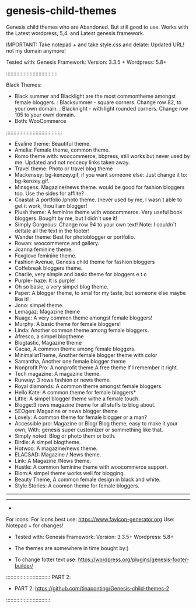 # genesis-child-themes
Genesis child themes who are  Abandoned. But still good to use.
Works with the Latest wordpress, 5,4. and Latest genesis framework. 

IMPORTANT: Take notepad + and take style.css and delate: Updated URL! not my domain anymore!

Tested with: Genesis Framework: Version: 3.3.5 + Wordpress: 5.8+

:::::::::::::::::::::::::::::::::::

Black Themes:
* Black summer and Blacklight are the most commontheme amongst female bloggers.
: Blacksummer - square corners.
Change row 82, to your own domain.
: Blacknight - with light rounded corners.
Change row 105 to your owm domain.
* Both: WooCommerce

::::::::::::::::::::::::::::::::::::::

* Evaline theme:  Beautiful theme. 
* Amelia: Female theme, common theme.
* Romo theme with: woocommerce, bbpress, still works but never used by me. Updated and not neccecy links taken away.
* Travel theme: Photo or travel blog theme
* Mackensey: bg-kenzey.gif, if you want someone else: Just change it to: bg-kenzey.gif.
* Minsgens: Magazine/news theme. would be good for fashion bloggers too. Use the sides for afflite?
* Coastal: A portfolio /photo theme. (never used by me, I wasn´t able to get it work, thou I am blogger!
* Plush theme: A feminine theme with woocommerce. Very useful book bloggers. Bought by me, but I didn´t use it!
* Simply Gorgeous: Change row 94 to your own text! Note: I couldn`t deltale all the text in the footer!
* Wander theme: Best for photoblogger or portfolio.
* Rowan: woocommerce and gallery.
* Joanna feminine theme.
* Foxglove feminine theme.
* Fashion Avenue, Genesis child theme for fashion bloggers
* Coffebreak bloggers theme.
* Charlie, very simple and basic theme for bloggers e.t.c
* Purple- haze: It is purple!
* Oh so basic, a very simpel blog theme.
* Paper: A blogger theme, to smal for my taste, but someone else maybe like it!
* Jono: simpel theme.
* Lemagaz: Magazine theme
* Nuage:  A very common theme amongst female bloggers!
* Murphy:  A basic theme for female bloggers!
* Linda:  Another common theme among female bloggers.
* Afresco, a simpel blogtheme
* Blogtastic, Magazine theme
* Cacao, A common theme among female bloggers.
* MinimalistTheme, Another female blogger theme with color
* Samantha, Another one female blogger theme
* Nonprofit Pro: A nonprofit theme.A free theme If I remember it right.
* Tech magazine: A magazine theme.
* Runway: 3 rows fashion or news theme.
* Royal diamonds: A common theme amongst female bloggers.
* Hello Kate: A common theme for female bloggers*
* Little: A simpel blogger theme withe a female touch.
* Blogge:3 rows magazine theme for all stuffs to blog about.
* SEOgen: Magazine or news blogger theme
* Lovely: A common theme for female blogger or a man?
* Accessible pro: Magazine or Blog/ Blog theme, easy to make it your own, With: genesis super customizer or sommething like that.
* Simply noted: Blog or photo them or both.
* Birdie: A simpel blogtheme.
* Hotwoo: A magazine/news theme.
* ELACSAD: Magazine / News theme.
* Link: A Magazine /News theme.
* Hustle: A common feminine theme with woocommerce support.
* Blom:A simpel theme works well for blogging.
* Beauty  Theme, A common female design in black and white.
* Style Stories: A coomon theme for female bloggers.
------------------------------------------------------------
------------------------------------------------------------

*
For icons: For Icons best use: https://www.favicon-generator.org
Use: Notepad + for changes!

* Tested with:
Genesis Framework: Version: 3.3.5+
Wordpress: 5.8+

* The themes are somewhere in time bought by:)
* To change fotter text use: https://wordpress.org/plugins/genesis-footer-builder/


::::::::::::::::::::::::::::::
PART 2:
 * PART 2: https://github.com/tinaponting/Genesis-child-themes-2
 
::::::::::::::::::::::::::::::
